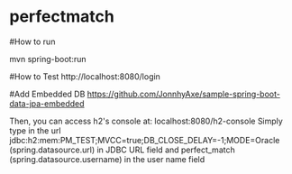 # perfectmatch

#How to run

mvn spring-boot:run

#How to Test
http://localhost:8080/login

#Add Embedded DB
https://github.com/JonnhyAxe/sample-spring-boot-data-jpa-embedded

Then, you can access h2's console at: localhost:8080/h2-console Simply type in the url jdbc:h2:mem:PM_TEST;MVCC=true;DB_CLOSE_DELAY=-1;MODE=Oracle (spring.datasource.url)  in JDBC URL field and perfect_match (spring.datasource.username) in the user name field



